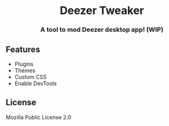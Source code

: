 <div align="center">
    <h1>Deezer Tweaker</h1>
    <h3>A tool to mod Deezer desktop app! (WIP)</h3>
</div>

## Features

* Plugins
* Themes
* Custom CSS
* Enable DevTools

## License

Mozilla Public License 2.0
